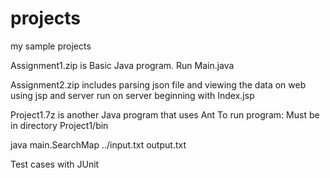 # projects
my sample projects

Assignment1.zip is Basic Java program.
Run Main.java

Assignment2.zip includes parsing json file and viewing the data on web using jsp and server
run on server beginning with Index.jsp

Project1.7z is another Java program that uses Ant
To run program:
Must be in directory Project1/bin

java main.SearchMap ../input.txt output.txt

Test cases with JUnit
